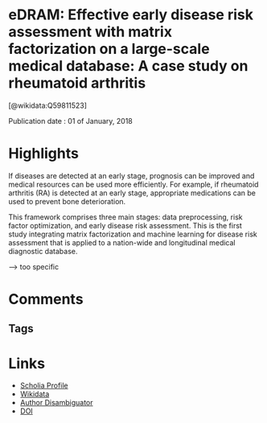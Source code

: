 
eDRAM: Effective early disease risk assessment with matrix factorization on a large-scale medical database: A case study on rheumatoid arthritis
================================================================================================================================================
  
  [@wikidata:Q59811523]  
  
Publication date : 01 of January, 2018  

# Highlights
 If diseases are detected at an early stage, prognosis can be improved and medical resources can be used more efficiently. For example, if rheumatoid arthritis (RA) is detected at an early stage, appropriate medications can be used to prevent bone deterioration. 

This framework comprises three main stages: data preprocessing, risk factor optimization, and early disease risk assessment. This is the first study integrating matrix factorization and machine learning for disease risk assessment that is applied to a nation-wide and longitudinal medical diagnostic database.

--> too specific


# Comments

## Tags

# Links
  
 * [Scholia Profile](https://scholia.toolforge.org/work/Q59811523)  
 * [Wikidata](https://www.wikidata.org/wiki/Q59811523)  
 * [Author Disambiguator](https://author-disambiguator.toolforge.org/work_item_oauth.php?id=Q59811523&batch_id=&match=1&author_list_id=&doit=Get+author+links+for+work)  
 * [DOI](https://doi.org/10.1371/JOURNAL.PONE.0207579)  
